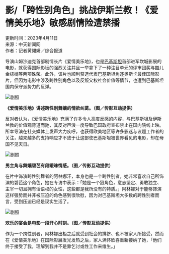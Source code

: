 # 影/「跨性别角色」挑战伊斯兰教！《爱情美乐地》敏感剧情险遭禁播

更新时间：2023年4月11日  
来源：中天新闻网  
作者：记者黄翎妍／综合报道

导演山姆沙迪克首部剧情长片《爱情美乐地》，也是[巴基斯坦](https://tw.news.yahoo.com/tag/巴基斯坦)首部进军坎城影展的电影，就获得国际影坛的强烈关注并且一举拿下了一种注目单元的评审团奖与酷儿金棕榈等两项殊荣。此外，该片也顺利获选代表巴基斯坦角逐奥斯卡最佳国际影片，但因为电影中涉及跨性别角色以及反叛父权社会价值等情节，也遭到巴基斯坦国内保守派势力的反弹。

![剧照](https://media.zenfs.com/en/gotv_ctitv_com_tw_678/2474877948917339c5906e6672deb4cc)

**《爱情美乐地》讲述跨性别舞孃的情欲纠葛。（图／传影互动提供）**

反对者认为，《爱情美乐地》充满了许多令人高度反感的内容，与巴基斯坦及伊斯兰教的价值观背道而驰，其反对声浪一度导致巴国政府宣布禁止在国内院线上映。所幸导演在社交媒体上发声大力疾呼，也获得欧美地区等许多影迷与议题工作者的关注，越来越多的支持响应才不致于让这部使巴基斯坦被世界看见的电影，却在母国不见天日。

![剧照](https://media.zenfs.com/en/gotv_ctitv_com_tw_678/0dc3c7dc63edf1a25caf2f8e2924c142)

**男主角与舞孃碧芭有段暧昧情感。（图／传影互动提供）**

在片中饰演跨性别舞者的阿林娜汗，本身也是一个跨性别者，她非常喜欢自己所饰演的碧芭这个角色，她在专访中表示：「她是一个狠角色，意志坚定、勇敢独立、主宰一切且拥有话语权的女性，这些都是我所没有的特质。」阿林娜对于能够饰演这样强势而并非被压迫的角色感到很欣慰，因为对巴基斯坦大多数的跨性别者而言，受到压迫已经是现实生活了。

![剧照](https://media.zenfs.com/en/gotv_ctitv_com_tw_678/cac49464eec6714bd6ae4a4f1e0dd65f)

**欢乐的宴会是电影一段开心时刻。（图／传影互动提供）**

作为一个跨性别者，阿林娜出柜之后就受到社会的排挤、也不被家人所接受，然而在《爱情美乐地》在国际影展发光发热之后，家人满怀欣喜重新接纳了她，「他们终于接受了我，理解到我并不是靠乞讨或性工作来维生。」